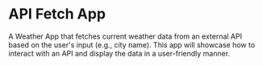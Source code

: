 # API Fetch App
A Weather App that fetches current weather data from an external API based on the user's input (e.g., city name). This app will showcase how to interact with an API and display the data in a user-friendly manner.
